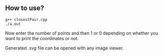 ## How to use?
```
g++ closestPair.cpp
./a.out
```
Now enter the number of points and then 1 or 0 depending on whether you want to print the coordinates or not.

Generated *.svg* file can be opened with any image viewer.
